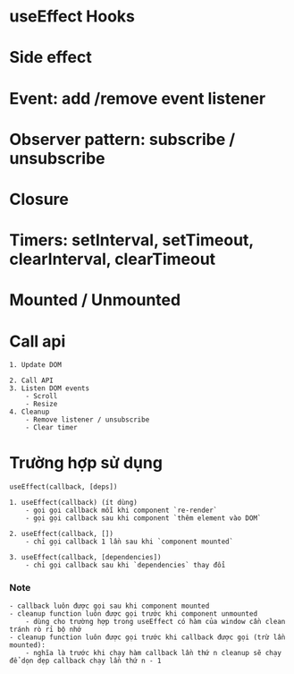 # useEffect Hooks

# Side effect
# Event: add /remove event listener
# Observer pattern: subscribe / unsubscribe
# Closure
# Timers: setInterval, setTimeout, clearInterval, clearTimeout
# Mounted / Unmounted
# Call api

```
1. Update DOM

2. Call API
3. Listen DOM events
    - Scroll
    - Resize
4. Cleanup
    - Remove listener / unsubscribe
    - Clear timer
```
# Trường hợp sử dụng

`useEffect(callback, [deps])`

```
1. useEffect(callback) (ít dùng)
    - gọi gọi callback mỗi khi component `re-render`
    - gọi gọi callback sau khi component `thêm element vào DOM`

2. useEffect(callback, [])
    - chỉ gọi callback 1 lần sau khi `component mounted`
    
3. useEffect(callback, [dependencies])
    - chỉ gọi callback sau khi `dependencies` thay đổi
```

### Note
```
- callback luôn được gọi sau khi component mounted
- cleanup function luôn được gọi trước khi component unmounted
    - dùng cho trường hợp trong useEffect có hàm của window cần clean tránh rò rỉ bộ nhớ
- cleanup function luôn được gọi trước khi callback được gọi (trừ lần mounted): 
    - nghĩa là trước khi chạy hàm callback lần thứ n cleanup sẽ chạy để dọn dẹp callback chạy lần thứ n - 1
```
